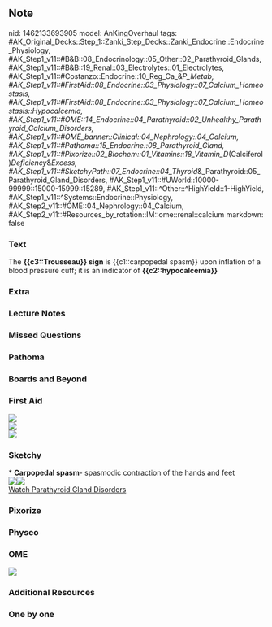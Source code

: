 ## Note
nid: 1462133693905
model: AnKingOverhaul
tags: #AK_Original_Decks::Step_1::Zanki_Step_Decks::Zanki_Endocrine::Endocrine_Physiology, #AK_Step1_v11::#B&B::08_Endocrinology::05_Other::02_Parathyroid_Glands, #AK_Step1_v11::#B&B::19_Renal::03_Electrolytes::01_Electrolytes, #AK_Step1_v11::#Costanzo::Endocrine::10_Reg_Ca_&_P_Metab, #AK_Step1_v11::#FirstAid::08_Endocrine::03_Physiology::07_Calcium_Homeostasis, #AK_Step1_v11::#FirstAid::08_Endocrine::03_Physiology::07_Calcium_Homeostasis::Hypocalcemia, #AK_Step1_v11::#OME::14_Endocrine::04_Parathyroid::02_Unhealthy_Parathyroid_Calcium_Disorders, #AK_Step1_v11::#OME_banner::Clinical::04_Nephrology::04_Calcium, #AK_Step1_v11::#Pathoma::15_Endocrine::08_Parathyroid_Gland, #AK_Step1_v11::#Pixorize::02_Biochem::01_Vitamins::18_Vitamin_D_(Calciferol)_Deficiency_&_Excess, #AK_Step1_v11::#SketchyPath::07_Endocrine::04_Thyroid_&_Parathyroid::05_Parathyroid_Gland_Disorders, #AK_Step1_v11::#UWorld::10000-99999::15000-15999::15289, #AK_Step1_v11::^Other::^HighYield::1-HighYield, #AK_Step1_v11::^Systems::Endocrine::Physiology, #AK_Step2_v11::#OME::04_Nephrology::04_Calcium, #AK_Step2_v11::#Resources_by_rotation::IM::ome::renal::calcium
markdown: false

### Text
<div>
  The <b>{{c3::Trousseau}} sign</b> is {{c1::carpopedal spasm}}
  upon inflation of a blood pressure cuff; it is an indicator of
  <b>{{c2::hypocalcemia}}</b>
</div>

### Extra


### Lecture Notes


### Missed Questions


### Pathoma


### Boards and Beyond


### First Aid
<img src="tmpTcNVkO.png">
<div><img src=
"paste-f0f09c4cfc138911ce4b338f1e3032692f05a8e1.jpg"></div>
<div><img src=
"paste-21a0b28d9b52a90ab5e9c2e42ec4c1e95b718cde.jpg"></div>

### Sketchy
<div>
  * <b>Carpopedal spasm</b>- spasmodic contraction of the hands and
  feet
</div>
<div><img src="hypocalcemia%20Trousseau's%20sign.jpg" class=
"resizer"><img src=
"Zoverall%20picture-bd830c7fd8feb169533f12642e9419642ce7ea5f_1566160514431.JPG"
class="resizer"></div><a href=
"https://dashboard.sketchy.com/study/medical/courses/medical-pathophysiology/units/medical-pathophysiology-endocrine/videos/medical-pathophysiology-endocrine-thyroid-and-parathyroid-parathyroid-gland-disorders?utm_source=anki&utm_medium=partnership&utm_campaign=february_update&utm_content=medical">Watch
Parathyroid Gland Disorders</a>

### Pixorize


### Physeo


### OME
<div class="ome-widget">
  <a href=
  "https://onlinemeded.org/spa/nephrology/calcium/acquire?ref=anki">
  <img src="_OME_AnkiFlashcards_Lesson_6.png"></a>
</div>

### Additional Resources


### One by one

